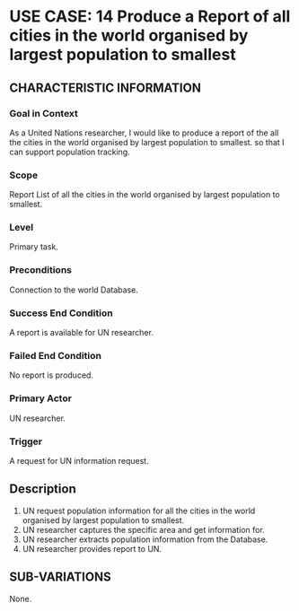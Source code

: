 
# USE CASE: 14 Produce a Report of all cities in the world organised by largest population to smallest

## CHARACTERISTIC INFORMATION

### Goal in Context

As a United Nations researcher, I would like to produce a report of the all the cities in the world organised by largest population to smallest. so that I can support population tracking.

### Scope

Report List of all the cities in the world organised by largest population to smallest.

### Level

Primary task.

### Preconditions

Connection to the world Database.

### Success End Condition

A report is available for UN researcher.

### Failed End Condition

No report is produced.

### Primary Actor

UN researcher.

### Trigger

A request for UN information request.

## Description

1. UN request population information for all the cities in the world organised by largest population to smallest.
2. UN researcher captures the specific area and get information for.
3. UN researcher extracts population information from the Database.
4. UN researcher provides report to UN.

## SUB-VARIATIONS

None.

